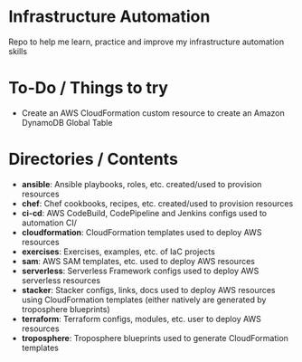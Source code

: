 # Infrastructure Automation
Repo to help me learn, practice and improve my infrastructure automation skills

# To-Do / Things to try
- Create an AWS CloudFormation custom resource to create an Amazon DynamoDB Global Table

# Directories / Contents

- **ansible**: Ansible playbooks, roles, etc. created/used to provision resources
- **chef**: Chef cookbooks, recipes, etc. created/used to provision resources
- **ci-cd**: AWS CodeBuild, CodePipeline and Jenkins configs used to automation CI/
- **cloudformation**: CloudFormation templates used to deploy AWS resources
- **exercises**: Exercises, examples, etc. of IaC projects
- **sam**: AWS SAM templates, etc. used to deploy AWS resources
- **serverless**: Serverless Framework configs used to deploy AWS serverless resources
- **stacker**: Stacker configs, links, docs used to deploy AWS resources using CloudFormation templates (either natively are generated by troposphere blueprints)
- **terraform**: Terraform configs, modules, etc. user to deploy AWS resources
- **troposphere**: Troposphere blueprints used to generate CloudFormation templates
